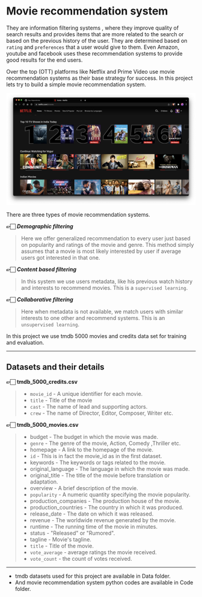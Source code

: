 # Movie recommendation system

They are information filtering systems , where they improve quality of search results and provides items that are more related to the search or based on the previous history of the user. They are determined based on `rating` and `preferences` that a user would give to them. Even Amazon, youtube and facebook uses these recommendation systems to provide good results for the end users.

Over the top (OTT) platforms like Netflix and Prime Video use movie recommendation systems as their base strategy for success. In this project lets try to build a simple movie recommendation system.

![Netflix](Data/netflix.jpg)

There are three types of movie recommendation systems.

**👉🏻** **_Demographic filtering_**

> Here we offer generalized recommendation to every user just based on popularity and ratings of the movie and genre. This method simply assumes that a movie is most likely interested by user if average users got interested in that one.

**👉🏻** **_Content based filtering_**

> In this system we use users metadata, like his previous watch history and interests to recommend movies. This is a `supervised learning`.

**👉🏻** **_Collaborative filtering_**

> Here when metadata is not available, we match users with similar interests to one other and recommend systems. This is an `unsupervised learning`.

In this project we use tmdb 5000 movies and credits data set for training and evaluation.

---

## Datasets and their details

**👉🏻** **tmdb_5000_credits.csv**

> - `movie_id` - A unique identifier for each movie.
> - `title` - Title of the movie
> - `cast` - The name of lead and supporting actors.
> - `crew` - The name of Director, Editor, Composer, Writer etc.

**👉🏻** **tmdb_5000_movies.csv**

> - budget - The budget in which the movie was made.
> - `genre` - The genre of the movie, Action, Comedy ,Thriller etc.
> - homepage - A link to the homepage of the movie.
> - `id` - This is in fact the movie_id as in the first dataset.
> - keywords - The keywords or tags related to the movie.
> - original_language - The language in which the movie was made.
> - original_title - The title of the movie before translation or adaptation.
> - overview - A brief description of the movie.
> - `popularity` - A numeric quantity specifying the movie popularity.
> - production_companies - The production house of the movie.
> - production_countries - The country in which it was produced.
> - release_date - The date on which it was released.
> - revenue - The worldwide revenue generated by the movie.
> - runtime - The running time of the movie in minutes.
> - status - "Released" or "Rumored".
> - tagline - Movie's tagline.
> - `title` - Title of the movie.
> - `vote_average` - average ratings the movie received.
> - `vote_count` - the count of votes received.

---

- tmdb datasets used for this project are available in Data folder.
- And movie recommendation system python codes are available in Code folder.
